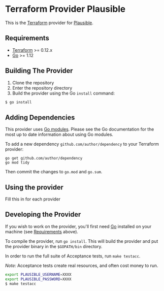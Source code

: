 Terraform Provider Plausible
==================

This is the [Terraform](https://www.terraform.io) provider for [Plausible](https://plausible.io/).

Requirements
------------

-	[Terraform](https://www.terraform.io/downloads.html) >= 0.12.x
-	[Go](https://golang.org/doc/install) >= 1.12

Building The Provider
---------------------

1. Clone the repository
1. Enter the repository directory
1. Build the provider using the Go `install` command: 
```sh
$ go install
```

Adding Dependencies
---------------------

This provider uses [Go modules](https://github.com/golang/go/wiki/Modules).
Please see the Go documentation for the most up to date information about using Go modules.

To add a new dependency `github.com/author/dependency` to your Terraform provider:

```
go get github.com/author/dependency
go mod tidy
```

Then commit the changes to `go.mod` and `go.sum`.


Using the provider
----------------------

Fill this in for each provider

Developing the Provider
---------------------------

If you wish to work on the provider, you'll first need [Go](http://www.golang.org) installed on your machine (see [Requirements](#requirements) above).

To compile the provider, run `go install`. This will build the provider and put the provider binary in the `$GOPATH/bin` directory.

In order to run the full suite of Acceptance tests, run `make testacc`.

*Note:* Acceptance tests create real resources, and often cost money to run.

```sh
export PLAUSIBLE_USERNAME=XXXX
export PLAUSIBLE_PASSWORD=XXXX
$ make testacc
```
